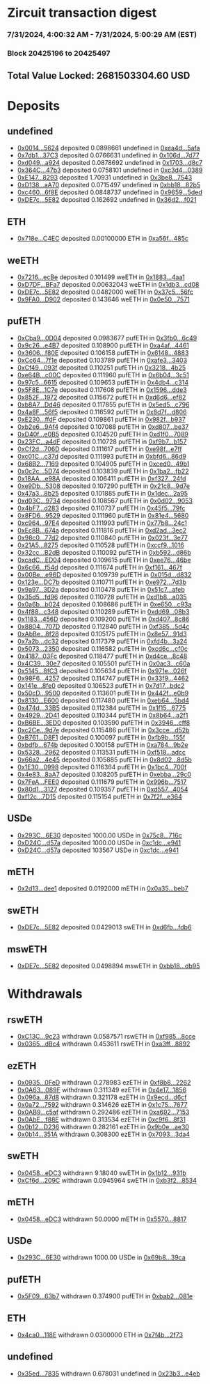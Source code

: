 # Zircuit transaction digest
### 7/31/2024, 4:00:32 AM - 7/31/2024, 5:00:29 AM (EST)
### Block 20425196 to 20425497

## Total Value Locked: 2681503304.60 USD

# Deposits
## undefined
- [0x0014...5624](https://etherscan.io/address/0x00147aad8412014505ED2715D5D3fdc5fE3d5624) deposited 0.0898661 undefined in [0xea4d...5afa](https://etherscan.io/tx/0x00147aad8412014505ED2715D5D3fdc5fE3d5624)
- [0x7db1...37C3](https://etherscan.io/address/0x7db16a3fC02dd232944941B17eFA31162F8237C3) deposited 0.0766631 undefined in [0x106d...7d77](https://etherscan.io/tx/0x7db16a3fC02dd232944941B17eFA31162F8237C3)
- [0xd049...a924](https://etherscan.io/address/0xd0499e28d48768dF5145A5572089EFc114C5a924) deposited 0.0878692 undefined in [0x1703...d8c7](https://etherscan.io/tx/0xd0499e28d48768dF5145A5572089EFc114C5a924)
- [0x364C...47b3](https://etherscan.io/address/0x364CCE86F596E718e47855f0E5C2af903d4047b3) deposited 0.0758101 undefined in [0xc3d4...0389](https://etherscan.io/tx/0x364CCE86F596E718e47855f0E5C2af903d4047b3)
- [0xE147...8293](https://etherscan.io/address/0xE147b56CDc89CD46895F601141287Fb0D2e18293) deposited 1.70931 undefined in [0x3be8...7543](https://etherscan.io/tx/0xE147b56CDc89CD46895F601141287Fb0D2e18293)
- [0xD138...aA70](https://etherscan.io/address/0xD13895e57C20Dd631cafebdefce69FCC17D6aA70) deposited 0.0715497 undefined in [0xbb18...82b5](https://etherscan.io/tx/0xD13895e57C20Dd631cafebdefce69FCC17D6aA70)
- [0xc460...6f8E](https://etherscan.io/address/0xc4603a0E141C1e4B2C8c73cB77534174B57C6f8E) deposited 0.0848737 undefined in [0x9659...5ded](https://etherscan.io/tx/0xc4603a0E141C1e4B2C8c73cB77534174B57C6f8E)
- [0xDE7c...5E82](https://etherscan.io/address/0xDE7cb5ba79D21fe674A099289177bCe2a0Ad5E82) deposited 0.162692 undefined in [0x36d2...f021](https://etherscan.io/tx/0xDE7cb5ba79D21fe674A099289177bCe2a0Ad5E82)
## ETH
- [0x718e...C4EC](https://etherscan.io/address/0x718e5b4F5B007bcEB7AD6Ce8C2629ceA767FC4EC) deposited 0.00100000 ETH in [0xa56f...485c](https://etherscan.io/tx/0x718e5b4F5B007bcEB7AD6Ce8C2629ceA767FC4EC)
## weETH
- [0x7216...ecBe](https://etherscan.io/address/0x7216bDe33628D80528317Ee0e8132dCA87f2ecBe) deposited 0.101499 weETH in [0x1883...4aa1](https://etherscan.io/tx/0x7216bDe33628D80528317Ee0e8132dCA87f2ecBe)
- [0xD7DF...BFa7](https://etherscan.io/address/0xD7DF7E085214743530afF339aFC420c7c720BFa7) deposited 0.00632043 weETH in [0x1db3...cd08](https://etherscan.io/tx/0xD7DF7E085214743530afF339aFC420c7c720BFa7)
- [0xDE7c...5E82](https://etherscan.io/address/0xDE7cb5ba79D21fe674A099289177bCe2a0Ad5E82) deposited 0.0482000 weETH in [0x37c5...56fc](https://etherscan.io/tx/0xDE7cb5ba79D21fe674A099289177bCe2a0Ad5E82)
- [0x9FA0...D902](https://etherscan.io/address/0x9FA097F53e8f1DF15225B5d7570D7AC16f60D902) deposited 0.143646 weETH in [0x0e50...7571](https://etherscan.io/tx/0x9FA097F53e8f1DF15225B5d7570D7AC16f60D902)
## pufETH
- [0xCba9...0D04](https://etherscan.io/address/0xCba9AC89b7dfBA7F422B93772fBC7D4b84c20D04) deposited 0.0983677 pufETH in [0x3fb0...6c49](https://etherscan.io/tx/0xCba9AC89b7dfBA7F422B93772fBC7D4b84c20D04)
- [0x9c26...e4B7](https://etherscan.io/address/0x9c2665e54c7549a9f242096e8d7e3384007ae4B7) deposited 0.108900 pufETH in [0xa4af...4461](https://etherscan.io/tx/0x9c2665e54c7549a9f242096e8d7e3384007ae4B7)
- [0x3606...f80E](https://etherscan.io/address/0x36061886741cc9B45Db57C9fB63E2d60E0E8f80E) deposited 0.106158 pufETH in [0x6148...4883](https://etherscan.io/tx/0x36061886741cc9B45Db57C9fB63E2d60E0E8f80E)
- [0xCc64...7f1e](https://etherscan.io/address/0xCc641b29100c5d1405eF1eaA142B4Da7647d7f1e) deposited 0.103789 pufETH in [0xafe3...3403](https://etherscan.io/tx/0xCc641b29100c5d1405eF1eaA142B4Da7647d7f1e)
- [0xCf49...093f](https://etherscan.io/address/0xCf49e8BF238826e0Cf3c2E71D185dEb28F56093f) deposited 0.110251 pufETH in [0x3218...4b25](https://etherscan.io/tx/0xCf49e8BF238826e0Cf3c2E71D185dEb28F56093f)
- [0xe64B...c00C](https://etherscan.io/address/0xe64Bf47562b7142865385Cf8C79Fed53575Bc00C) deposited 0.111960 pufETH in [0x6b04...3c51](https://etherscan.io/tx/0xe64Bf47562b7142865385Cf8C79Fed53575Bc00C)
- [0x97c5...6615](https://etherscan.io/address/0x97c5bC0E1E7d1BCced7C545951184aACBa3A6615) deposited 0.109653 pufETH in [0x4db4...c314](https://etherscan.io/tx/0x97c5bC0E1E7d1BCced7C545951184aACBa3A6615)
- [0x5F8E...1C7e](https://etherscan.io/address/0x5F8E41E971573895670463bCc0696c6f3aa91C7e) deposited 0.117608 pufETH in [0x1596...dde3](https://etherscan.io/tx/0x5F8E41E971573895670463bCc0696c6f3aa91C7e)
- [0x852F...1972](https://etherscan.io/address/0x852F8F2bb2F05E168250C17F006c4C5453F11972) deposited 0.115672 pufETH in [0xd6d6...ef82](https://etherscan.io/tx/0x852F8F2bb2F05E168250C17F006c4C5453F11972)
- [0xb8A7...Dd46](https://etherscan.io/address/0xb8A781178e69CE1bddAcB05EAE0CFe6D60a9Dd46) deposited 0.117855 pufETH in [0x5ed5...c796](https://etherscan.io/tx/0xb8A781178e69CE1bddAcB05EAE0CFe6D60a9Dd46)
- [0x4a8F...56f5](https://etherscan.io/address/0x4a8Fc90559312c9F033d422293E4325a42Ea56f5) deposited 0.116592 pufETH in [0x8d7f...d806](https://etherscan.io/tx/0x4a8Fc90559312c9F033d422293E4325a42Ea56f5)
- [0xE230...ffdF](https://etherscan.io/address/0xE230414Cf17bCee858ab37F85095E543cDA7ffdF) deposited 0.109861 pufETH in [0x982f...b937](https://etherscan.io/tx/0xE230414Cf17bCee858ab37F85095E543cDA7ffdF)
- [0xb2e6...9Af4](https://etherscan.io/address/0xb2e6A1068516E178277Ba94810accc05B43d9Af4) deposited 0.107088 pufETH in [0xd807...be37](https://etherscan.io/tx/0xb2e6A1068516E178277Ba94810accc05B43d9Af4)
- [0xD40f...e0B5](https://etherscan.io/address/0xD40fD7bF193132B7A8736d5348fE960cd4f9e0B5) deposited 0.104520 pufETH in [0xd1f0...7089](https://etherscan.io/tx/0xD40fD7bF193132B7A8736d5348fE960cd4f9e0B5)
- [0x23FC...a4dF](https://etherscan.io/address/0x23FC29de95985E3A04E475Ac9B7503AaAD52a4dF) deposited 0.110728 pufETH in [0xf9b7...b157](https://etherscan.io/tx/0x23FC29de95985E3A04E475Ac9B7503AaAD52a4dF)
- [0xCf2d...706D](https://etherscan.io/address/0xCf2dBd97aE39678453af25EC250e13B8d702706D) deposited 0.111617 pufETH in [0xe98f...e7ff](https://etherscan.io/tx/0xCf2dBd97aE39678453af25EC250e13B8d702706D)
- [0xc01C...c37d](https://etherscan.io/address/0xc01Ce33F5C5E705151BF1fEF11646d77A208c37d) deposited 0.111993 pufETH in [0xbfd6...86d9](https://etherscan.io/tx/0xc01Ce33F5C5E705151BF1fEF11646d77A208c37d)
- [0x68B2...7169](https://etherscan.io/address/0x68B2076f34ef6CFFF3520f8b9073f747e83f7169) deposited 0.104905 pufETH in [0xced0...49b1](https://etherscan.io/tx/0x68B2076f34ef6CFFF3520f8b9073f747e83f7169)
- [0x0c2c...5D74](https://etherscan.io/address/0x0c2c451605bC445844Ff3E5C0Bd2dCe038Cb5D74) deposited 0.103839 pufETH in [0x1ba2...fb22](https://etherscan.io/tx/0x0c2c451605bC445844Ff3E5C0Bd2dCe038Cb5D74)
- [0x18AA...e98A](https://etherscan.io/address/0x18AA64F5Fa7c3AC79af99f0E0B1744e92Afbe98A) deposited 0.106411 pufETH in [0xf327...24fd](https://etherscan.io/tx/0x18AA64F5Fa7c3AC79af99f0E0B1744e92Afbe98A)
- [0xe9Db...5308](https://etherscan.io/address/0xe9Db76F619150d97653c495A2bE61dC8354a5308) deposited 0.107290 pufETH in [0x21c8...9d7e](https://etherscan.io/tx/0xe9Db76F619150d97653c495A2bE61dC8354a5308)
- [0x47a3...8b25](https://etherscan.io/address/0x47a39AD1D0c0B206B0609816A289140337c28b25) deposited 0.101885 pufETH in [0x1dec...2a95](https://etherscan.io/tx/0x47a39AD1D0c0B206B0609816A289140337c28b25)
- [0xd03C...9734](https://etherscan.io/address/0xd03C7067cddEcC689054109a22e6742c6F6c9734) deposited 0.108567 pufETH in [0x0d02...9053](https://etherscan.io/tx/0xd03C7067cddEcC689054109a22e6742c6F6c9734)
- [0x4bF7...d283](https://etherscan.io/address/0x4bF742501A179cc93F2F55CEC7e762031f77d283) deposited 0.110737 pufETH in [0x45f5...79fc](https://etherscan.io/tx/0x4bF742501A179cc93F2F55CEC7e762031f77d283)
- [0x8FD6...9529](https://etherscan.io/address/0x8FD6b44F271791f0f3f8B658DC5D8745bE7C9529) deposited 0.111960 pufETH in [0x81e4...5680](https://etherscan.io/tx/0x8FD6b44F271791f0f3f8B658DC5D8745bE7C9529)
- [0xc964...97E4](https://etherscan.io/address/0xc96493c2391B7D86b44797C2FA66A5A2170997E4) deposited 0.111993 pufETH in [0x77b8...24c1](https://etherscan.io/tx/0xc96493c2391B7D86b44797C2FA66A5A2170997E4)
- [0xEc8B...674a](https://etherscan.io/address/0xEc8B315e62fFc8602c37913E69c7ba3469fA674a) deposited 0.111816 pufETH in [0xd2ad...3ec2](https://etherscan.io/tx/0xEc8B315e62fFc8602c37913E69c7ba3469fA674a)
- [0x98c0...77d2](https://etherscan.io/address/0x98c0a35174b29B44d04341e20F299eff695677d2) deposited 0.110840 pufETH in [0x023f...3e77](https://etherscan.io/tx/0x98c0a35174b29B44d04341e20F299eff695677d2)
- [0x21A5...8275](https://etherscan.io/address/0x21A5d74EE097d5133173a6f190126cB33CC18275) deposited 0.110528 pufETH in [0xccf9...1016](https://etherscan.io/tx/0x21A5d74EE097d5133173a6f190126cB33CC18275)
- [0x32cc...B2dB](https://etherscan.io/address/0x32ccc81FEBBa560bA0895bBED86AFb9eD5e2B2dB) deposited 0.110092 pufETH in [0xb592...d86b](https://etherscan.io/tx/0x32ccc81FEBBa560bA0895bBED86AFb9eD5e2B2dB)
- [0xcadC...ED04](https://etherscan.io/address/0xcadCa36e9318b6fEb448E012d0fA8507A522ED04) deposited 0.109615 pufETH in [0xee76...46be](https://etherscan.io/tx/0xcadCa36e9318b6fEb448E012d0fA8507A522ED04)
- [0x6c66...f54d](https://etherscan.io/address/0x6c6676d65bdB09C7e563d93dE30aA2465f26f54d) deposited 0.111674 pufETH in [0xf161...467f](https://etherscan.io/tx/0x6c6676d65bdB09C7e563d93dE30aA2465f26f54d)
- [0x00Be...e96D](https://etherscan.io/address/0x00Be4fF08509BBB3c902a32E96981e86a279e96D) deposited 0.109739 pufETH in [0x015d...d832](https://etherscan.io/tx/0x00Be4fF08509BBB3c902a32E96981e86a279e96D)
- [0x123e...DC7b](https://etherscan.io/address/0x123eA248F77f7196245d1a9B0B2E20cE76DADC7b) deposited 0.110711 pufETH in [0xe972...7d3b](https://etherscan.io/tx/0x123eA248F77f7196245d1a9B0B2E20cE76DADC7b)
- [0x9a97...3D2a](https://etherscan.io/address/0x9a974974cD71b98189bA69355B2576408B6d3D2a) deposited 0.110478 pufETH in [0x51c7...afeb](https://etherscan.io/tx/0x9a974974cD71b98189bA69355B2576408B6d3D2a)
- [0x35d5...fd96](https://etherscan.io/address/0x35d57b42D43AB49B783D9698c1eDa6FA593Dfd96) deposited 0.110728 pufETH in [0xd1b8...a035](https://etherscan.io/tx/0x35d57b42D43AB49B783D9698c1eDa6FA593Dfd96)
- [0x0a6b...b024](https://etherscan.io/address/0x0a6bB160Af2d101c2fF3f4eeF602dFD2117Ab024) deposited 0.108686 pufETH in [0xe650...c93a](https://etherscan.io/tx/0x0a6bB160Af2d101c2fF3f4eeF602dFD2117Ab024)
- [0x4f88...c348](https://etherscan.io/address/0x4f88Ab6877ddC374605c03AE75D9083D1213c348) deposited 0.110289 pufETH in [0xdd69...08b3](https://etherscan.io/tx/0x4f88Ab6877ddC374605c03AE75D9083D1213c348)
- [0x1183...456D](https://etherscan.io/address/0x11830fCeb87E78FBf4F01242a15dD20D8161456D) deposited 0.109200 pufETH in [0xd407...8c86](https://etherscan.io/tx/0x11830fCeb87E78FBf4F01242a15dD20D8161456D)
- [0x8804...707D](https://etherscan.io/address/0x8804f95Abb9c76f576F423DcA148387315b0707D) deposited 0.112840 pufETH in [0xf385...5d4c](https://etherscan.io/tx/0x8804f95Abb9c76f576F423DcA148387315b0707D)
- [0xAbBe...8f28](https://etherscan.io/address/0xAbBe278912ae49B477eE8272c1CA8E25E9828f28) deposited 0.105175 pufETH in [0x8e57...91d3](https://etherscan.io/tx/0xAbBe278912ae49B477eE8272c1CA8E25E9828f28)
- [0x7a2b...dc32](https://etherscan.io/address/0x7a2bb88DeC018Ed8d8d9566B6A7e6846C144dc32) deposited 0.117379 pufETH in [0xfd4b...3a24](https://etherscan.io/tx/0x7a2bb88DeC018Ed8d8d9566B6A7e6846C144dc32)
- [0x5073...2350](https://etherscan.io/address/0x5073907b195571ffB69b7e5b24143F8e60342350) deposited 0.116582 pufETH in [0xcd6c...cf0c](https://etherscan.io/tx/0x5073907b195571ffB69b7e5b24143F8e60342350)
- [0x4187...03Fc](https://etherscan.io/address/0x4187C19d40E8eacad1ca5a4d9fb5Ba12e97903Fc) deposited 0.118477 pufETH in [0xd4ce...8c48](https://etherscan.io/tx/0x4187C19d40E8eacad1ca5a4d9fb5Ba12e97903Fc)
- [0x4C39...30e7](https://etherscan.io/address/0x4C3928e131478b95021D7Bd8f8aF7C9A15C630e7) deposited 0.105501 pufETH in [0x0ac3...c60a](https://etherscan.io/tx/0x4C3928e131478b95021D7Bd8f8aF7C9A15C630e7)
- [0x5145...8fC3](https://etherscan.io/address/0x51456CD2F47DB04d0B82e915e180643c9eAA8fC3) deposited 0.105634 pufETH in [0x971e...026f](https://etherscan.io/tx/0x51456CD2F47DB04d0B82e915e180643c9eAA8fC3)
- [0x98F6...4257](https://etherscan.io/address/0x98F6A4B17bF6732934Fc6A75CA7Ef04D4cB24257) deposited 0.114747 pufETH in [0x33f9...4462](https://etherscan.io/tx/0x98F6A4B17bF6732934Fc6A75CA7Ef04D4cB24257)
- [0x141e...8fe0](https://etherscan.io/address/0x141e555A4A70E61daDe67EC97c8E90DdB29a8fe0) deposited 0.106523 pufETH in [0x7d17...bdc2](https://etherscan.io/tx/0x141e555A4A70E61daDe67EC97c8E90DdB29a8fe0)
- [0x50cD...9500](https://etherscan.io/address/0x50cD8841C645141aac92dEA28e3d7eF55A709500) deposited 0.113601 pufETH in [0x442f...e0b9](https://etherscan.io/tx/0x50cD8841C645141aac92dEA28e3d7eF55A709500)
- [0x8130...E600](https://etherscan.io/address/0x8130983d6aC73c338A644e176D3Fdd4E7776E600) deposited 0.117480 pufETH in [0xeb64...5bd4](https://etherscan.io/tx/0x8130983d6aC73c338A644e176D3Fdd4E7776E600)
- [0x474d...33B5](https://etherscan.io/address/0x474d2bdE1cB023fD8EAca5b535561F1791F333B5) deposited 0.112384 pufETH in [0x1f15...6775](https://etherscan.io/tx/0x474d2bdE1cB023fD8EAca5b535561F1791F333B5)
- [0x4929...2D41](https://etherscan.io/address/0x4929CE81BcCE19802f337c34A5e869A32e942D41) deposited 0.110344 pufETH in [0x8b64...a2f1](https://etherscan.io/tx/0x4929CE81BcCE19802f337c34A5e869A32e942D41)
- [0xB6BE...3ED0](https://etherscan.io/address/0xB6BE4aD2af05077ed8f579Fe1443de84DbD63ED0) deposited 0.103590 pufETH in [0x3946...cff8](https://etherscan.io/tx/0xB6BE4aD2af05077ed8f579Fe1443de84DbD63ED0)
- [0xc2Ce...9d7e](https://etherscan.io/address/0xc2Ce6635d9d922B8B596BA15F2e5B6a118759d7e) deposited 0.115486 pufETH in [0x3cce...d52b](https://etherscan.io/tx/0xc2Ce6635d9d922B8B596BA15F2e5B6a118759d7e)
- [0xB761...D8F1](https://etherscan.io/address/0xB761D9153B32a68b8019EEA3Aa8d126b4af6D8F1) deposited 0.100097 pufETH in [0xfb9b...155f](https://etherscan.io/tx/0xB761D9153B32a68b8019EEA3Aa8d126b4af6D8F1)
- [0xbdfb...674b](https://etherscan.io/address/0xbdfb4a6114a2bf641B29A5324912E93a1714674b) deposited 0.100158 pufETH in [0xa784...9b2e](https://etherscan.io/tx/0xbdfb4a6114a2bf641B29A5324912E93a1714674b)
- [0x5328...2962](https://etherscan.io/address/0x532854B417b5BD1Ca24D38f698d3fB53B4452962) deposited 0.113531 pufETH in [0xf518...adcc](https://etherscan.io/tx/0x532854B417b5BD1Ca24D38f698d3fB53B4452962)
- [0x66a2...4e45](https://etherscan.io/address/0x66a26B5D4ad43Bb42d028f75188bDFEd34384e45) deposited 0.105885 pufETH in [0x8d02...8d5b](https://etherscan.io/tx/0x66a26B5D4ad43Bb42d028f75188bDFEd34384e45)
- [0x1E30...0998](https://etherscan.io/address/0x1E30197D865cb2946A9441af6b53B64e5e970998) deposited 0.116364 pufETH in [0x1bc4...700f](https://etherscan.io/tx/0x1E30197D865cb2946A9441af6b53B64e5e970998)
- [0x4e83...8aA7](https://etherscan.io/address/0x4e83fc477777e9887Cf908C5e82dCC334FcF8aA7) deposited 0.108205 pufETH in [0xebba...29c0](https://etherscan.io/tx/0x4e83fc477777e9887Cf908C5e82dCC334FcF8aA7)
- [0x7FeA...FEE0](https://etherscan.io/address/0x7FeA1710bFeD8ccEfdf4ae0028A2516FCAdeFEE0) deposited 0.111679 pufETH in [0x996b...7517](https://etherscan.io/tx/0x7FeA1710bFeD8ccEfdf4ae0028A2516FCAdeFEE0)
- [0x80d1...3127](https://etherscan.io/address/0x80d17f2eD223893c26CA415E9dcD68016c1c3127) deposited 0.109357 pufETH in [0xd557...4054](https://etherscan.io/tx/0x80d17f2eD223893c26CA415E9dcD68016c1c3127)
- [0xf12c...7D15](https://etherscan.io/address/0xf12cDFa3efb0C1dE39093a71e342Fa85CbA67D15) deposited 0.115154 pufETH in [0x7f2f...e364](https://etherscan.io/tx/0xf12cDFa3efb0C1dE39093a71e342Fa85CbA67D15)
## USDe
- [0x293C...6E30](https://etherscan.io/address/0x293C6937D8D82e05B01335F7B33FBA0c8e256E30) deposited 1000.00 USDe in [0x75c8...716c](https://etherscan.io/tx/0x293C6937D8D82e05B01335F7B33FBA0c8e256E30)
- [0xD24C...d57a](https://etherscan.io/address/0xD24Cfe2d0fa81369ca6291c28ac5426e16B6d57a) deposited 1000.00 USDe in [0xc1dc...e941](https://etherscan.io/tx/0xD24Cfe2d0fa81369ca6291c28ac5426e16B6d57a)
- [0xD24C...d57a](https://etherscan.io/address/0xD24Cfe2d0fa81369ca6291c28ac5426e16B6d57a) deposited 103567 USDe in [0xc1dc...e941](https://etherscan.io/tx/0xD24Cfe2d0fa81369ca6291c28ac5426e16B6d57a)
## mETH
- [0x2d13...dee1](https://etherscan.io/address/0x2d1391216E4EF5acDBcE907b43E6BB4D65b1dee1) deposited 0.0192000 mETH in [0x0a35...beb7](https://etherscan.io/tx/0x2d1391216E4EF5acDBcE907b43E6BB4D65b1dee1)
## swETH
- [0xDE7c...5E82](https://etherscan.io/address/0xDE7cb5ba79D21fe674A099289177bCe2a0Ad5E82) deposited 0.0429013 swETH in [0xd6fb...fdb6](https://etherscan.io/tx/0xDE7cb5ba79D21fe674A099289177bCe2a0Ad5E82)
## mswETH
- [0xDE7c...5E82](https://etherscan.io/address/0xDE7cb5ba79D21fe674A099289177bCe2a0Ad5E82) deposited 0.0498894 mswETH in [0xbb18...db95](https://etherscan.io/tx/0xDE7cb5ba79D21fe674A099289177bCe2a0Ad5E82)
# Withdrawals
## rswETH
- [0xC13C...9c23](https://etherscan.io/address/0xC13CE0bCf694d6a45D49fb4A19a54d91f89E9c23) withdrawn 0.0587571 rswETH in [0xf985...8cce](https://etherscan.io/tx/0xC13CE0bCf694d6a45D49fb4A19a54d91f89E9c23)
- [0x0365...dBc4](https://etherscan.io/address/0x0365AE90cb75425e1911b1488eF721958FD8dBc4) withdrawn 0.453611 rswETH in [0xa3ff...8892](https://etherscan.io/tx/0x0365AE90cb75425e1911b1488eF721958FD8dBc4)
## ezETH
- [0x0935...0FeD](https://etherscan.io/address/0x0935D946e0972cC0AE77A77b2E2E146797100FeD) withdrawn 0.278983 ezETH in [0xf8b8...2262](https://etherscan.io/tx/0x0935D946e0972cC0AE77A77b2E2E146797100FeD)
- [0x0A63...089F](https://etherscan.io/address/0x0A63c32c6599569112AFfBE9a56895c4D075089F) withdrawn 0.311349 ezETH in [0x4e17...1856](https://etherscan.io/tx/0x0A63c32c6599569112AFfBE9a56895c4D075089F)
- [0x096a...87d8](https://etherscan.io/address/0x096a7D5a93371b943C5deBD68dD88002c81F87d8) withdrawn 0.321178 ezETH in [0x9ecd...d6cf](https://etherscan.io/tx/0x096a7D5a93371b943C5deBD68dD88002c81F87d8)
- [0x0a72...7592](https://etherscan.io/address/0x0a72A2e2259aAe28462CD0e3Ea9e0b5512f47592) withdrawn 0.314626 ezETH in [0x1c75...7677](https://etherscan.io/tx/0x0a72A2e2259aAe28462CD0e3Ea9e0b5512f47592)
- [0x0AB9...c5af](https://etherscan.io/address/0x0AB9834377c4315DB41Db7a433a9487d5A29c5af) withdrawn 0.292486 ezETH in [0xa692...7153](https://etherscan.io/tx/0x0AB9834377c4315DB41Db7a433a9487d5A29c5af)
- [0x0AbE...f88E](https://etherscan.io/address/0x0AbE2cC450adB846FCb57fb09A6c91357dBAf88E) withdrawn 0.313534 ezETH in [0xc9f6...8f31](https://etherscan.io/tx/0x0AbE2cC450adB846FCb57fb09A6c91357dBAf88E)
- [0x0b12...D236](https://etherscan.io/address/0x0b12CF3582eA3bd54b7dcc63fC1BDf3EFc2FD236) withdrawn 0.282161 ezETH in [0x9b0e...ae30](https://etherscan.io/tx/0x0b12CF3582eA3bd54b7dcc63fC1BDf3EFc2FD236)
- [0x0b14...351A](https://etherscan.io/address/0x0b14bb69255d3a48E6eFfC9C371cFAD4e73d351A) withdrawn 0.308300 ezETH in [0x7093...3da4](https://etherscan.io/tx/0x0b14bb69255d3a48E6eFfC9C371cFAD4e73d351A)
## swETH
- [0x0458...eDC3](https://etherscan.io/address/0x045834FBf2A93D928a93bCDE627D3137bA0BeDC3) withdrawn 9.18040 swETH in [0x1b12...931b](https://etherscan.io/tx/0x045834FBf2A93D928a93bCDE627D3137bA0BeDC3)
- [0xCf6d...209C](https://etherscan.io/address/0xCf6ddFA5d4b43aDa7BA78a43e0703d912DB3209C) withdrawn 0.0945964 swETH in [0xb3f2...8534](https://etherscan.io/tx/0xCf6ddFA5d4b43aDa7BA78a43e0703d912DB3209C)
## mETH
- [0x0458...eDC3](https://etherscan.io/address/0x045834FBf2A93D928a93bCDE627D3137bA0BeDC3) withdrawn 50.0000 mETH in [0x5570...8817](https://etherscan.io/tx/0x045834FBf2A93D928a93bCDE627D3137bA0BeDC3)
## USDe
- [0x293C...6E30](https://etherscan.io/address/0x293C6937D8D82e05B01335F7B33FBA0c8e256E30) withdrawn 1000.00 USDe in [0x69b8...39ca](https://etherscan.io/tx/0x293C6937D8D82e05B01335F7B33FBA0c8e256E30)
## pufETH
- [0x5F09...63b7](https://etherscan.io/address/0x5F09777773405721931D2342c38C95e855C163b7) withdrawn 0.374900 pufETH in [0xbab2...081e](https://etherscan.io/tx/0x5F09777773405721931D2342c38C95e855C163b7)
## ETH
- [0x4ca0...118E](https://etherscan.io/address/0x4ca0122fB8E3B0aAb12ee5FAa6D14b4D3f8E118E) withdrawn 0.0300000 ETH in [0x7f4b...2f73](https://etherscan.io/tx/0x4ca0122fB8E3B0aAb12ee5FAa6D14b4D3f8E118E)
## undefined
- [0x35ed...7835](https://etherscan.io/address/0x35edBfA848244361002604B1a9FD6DaAe1727835) withdrawn 0.678031 undefined in [0x23b3...e4eb](https://etherscan.io/tx/0x35edBfA848244361002604B1a9FD6DaAe1727835)
